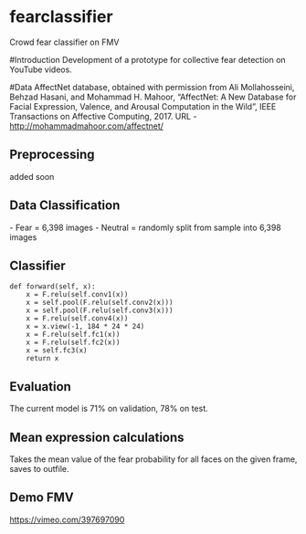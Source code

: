 # fearclassifier
Crowd fear classifier on FMV

#Introduction 
Development of a prototype for collective fear detection on YouTube videos. 

#Data
AffectNet database, obtained with permission from Ali Mollahosseini, Behzad Hasani, and Mohammad H. Mahoor, “AffectNet: A New Database for Facial Expression, Valence, and Arousal Computation in the Wild”, IEEE Transactions on Affective Computing, 2017. URL - http://mohammadmahoor.com/affectnet/

<h2>Preprocessing</h2>
added soon

<h2>Data Classification</h2>
- Fear = 6,398 images
- Neutral = randomly split from sample into 6,398 images 

<h2>Classifier</h2>

    def forward(self, x):
        x = F.relu(self.conv1(x))
        x = self.pool(F.relu(self.conv2(x)))
        x = self.pool(F.relu(self.conv3(x)))
        x = F.relu(self.conv4(x))
        x = x.view(-1, 184 * 24 * 24)
        x = F.relu(self.fc1(x))
        x = F.relu(self.fc2(x))
        x = self.fc3(x)
        return x


<h2>Evaluation</h2>
The current model is 71% on validation, 78% on test.

<h2>Mean expression calculations</h2>
Takes the mean value of the fear probability for all faces on the given frame, saves to outfile.

<h2>Demo FMV</h2>
<a href="https://vimeo.com/397697090">https://vimeo.com/397697090</a>

